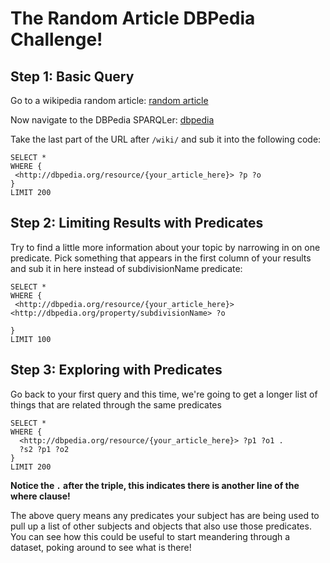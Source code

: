 # The Random Article DBPedia Challenge!

## Step 1: Basic Query

Go to a wikipedia random article: [random article](https://en.wikipedia.org/wiki/Special:Random)

Now navigate to the DBPedia SPARQLer: [dbpedia](http://dbpedia.org/sparql)

Take the last part of the URL after `/wiki/` and sub it into the following code:

```
SELECT *
WHERE {
 <http://dbpedia.org/resource/{your_article_here}> ?p ?o
}
LIMIT 200
```

## Step 2: Limiting Results with Predicates

Try to find a little more information about your topic by narrowing in on one predicate.  Pick something that appears in the first column of your results and sub it in here instead of subdivisionName predicate:

```
SELECT *
WHERE {
 <http://dbpedia.org/resource/{your_article_here}> <http://dbpedia.org/property/subdivisionName> ?o
  
}
LIMIT 100
```

## Step 3: Exploring with Predicates

Go back to your first query and this time, we're going to get a longer list of things that are related through the same predicates

```
SELECT *
WHERE {
  <http://dbpedia.org/resource/{your_article_here}> ?p1 ?o1 .
  ?s2 ?p1 ?o2
}
LIMIT 200
```
__Notice the `.` after the triple, this indicates there is another line of the where clause!__

The above query means any predicates your subject has are being used to pull up a list of other subjects and objects that also use those predicates.  You can see how this could be useful to start meandering through a dataset, poking around to see what is there!
